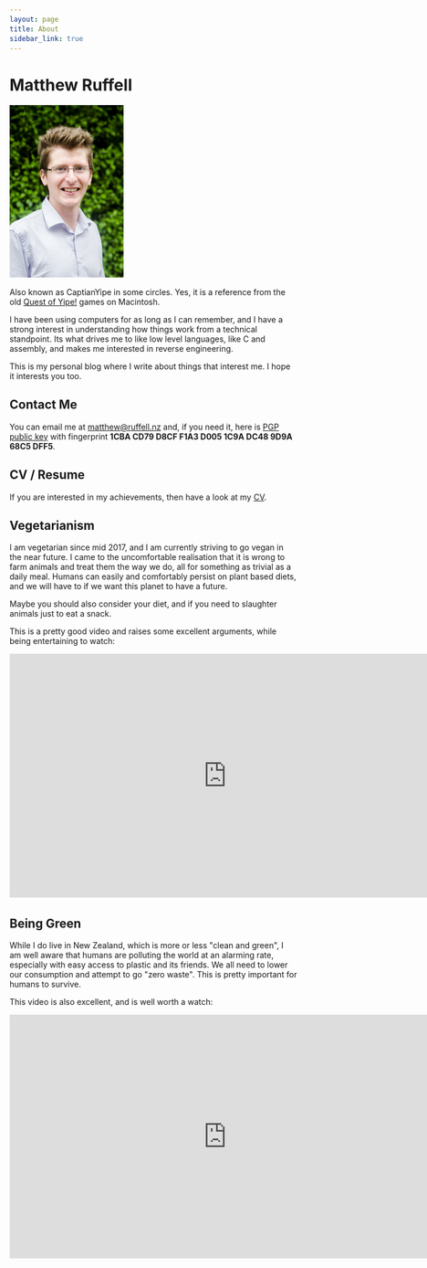 ```yaml
---
layout: page
title: About
sidebar_link: true
---
```


# Matthew Ruffell
<img src="/assets/images/2018_matthew.jpg" width="200px" style="text-align:center">

Also known as CaptianYipe in some circles. Yes, it is a reference from the old [Quest of Yipe!](http://www.yipesoftware.com/yipeii.htm) games on Macintosh.

I have been using computers for as long as I can remember, and I have a strong interest in understanding how things work from a technical standpoint. Its what drives me to like low level languages, like C and assembly, and makes me interested in reverse engineering.

This is my personal blog where I write about things that interest me. I hope it interests you too. 

## Contact Me
You can email me at [matthew@ruffell.nz](mailto:matthew@ruffell.nz) and, if you need it, here is [PGP public key](/assets/documents/matthew_ruffell.asc) with fingerprint **1CBA CD79 D8CF F1A3 D005 1C9A DC48 9D9A 68C5 DFF5**.

## CV / Resume
If you are interested in my achievements, then have a look at my [CV](/assets/documents/matthew_ruffell.pdf).

## Vegetarianism
I am vegetarian since mid 2017, and I am currently striving to go vegan in the near future. I came to the uncomfortable realisation that it is wrong to farm animals and treat them the way we do, all for something as trivial as a daily meal. Humans can easily and comfortably persist on plant based diets, and we will have to if we want this planet to have a future.

Maybe you should also consider your diet, and if you need to slaughter animals just to eat a snack.

This is a pretty good video and raises some excellent arguments, while being entertaining to watch:
<iframe width="759" height="427" src="https://www.youtube-nocookie.com/embed/NxvQPzrg2Wg" frameborder="0" allow="autoplay; encrypted-media" allowfullscreen></iframe>

## Being Green
While I do live in New Zealand, which is more or less "clean and green", I am well aware that humans are polluting the world at an alarming rate, especially with easy access to plastic and its friends. We all need to lower our consumption and attempt to go "zero waste". This is pretty important for humans to survive.

This video is also excellent, and is well worth a watch:
<iframe width="759" height="427" src="https://www.youtube-nocookie.com/embed/RS7IzU2VJIQ" frameborder="0" allow="autoplay; encrypted-media" allowfullscreen></iframe>
